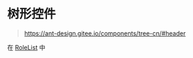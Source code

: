 # 树形控件

> https://ant-design.gitee.io/components/tree-cn/#header

在 [RoleList](/src/views/sandbox/right-manage/RoleList.jsx) 中
